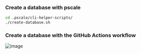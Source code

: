 ### Create a database with pscale

```bash
cd .pscale/cli-helper-scripts/
./create-database.sh
```

### Create a database with the GitHub Actions workflow

![image](https://user-images.githubusercontent.com/1872314/174285290-a479b5c7-55fa-4d2f-bc67-186379d66c69.png)
